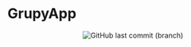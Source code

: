# GrupyApp

<p align="center">
<img alt="GitHub last commit (branch)" src="https://img.shields.io/github/last-commit/GrupyApp/GrupyApp/master?label=last%20commit%20master">
</p>


